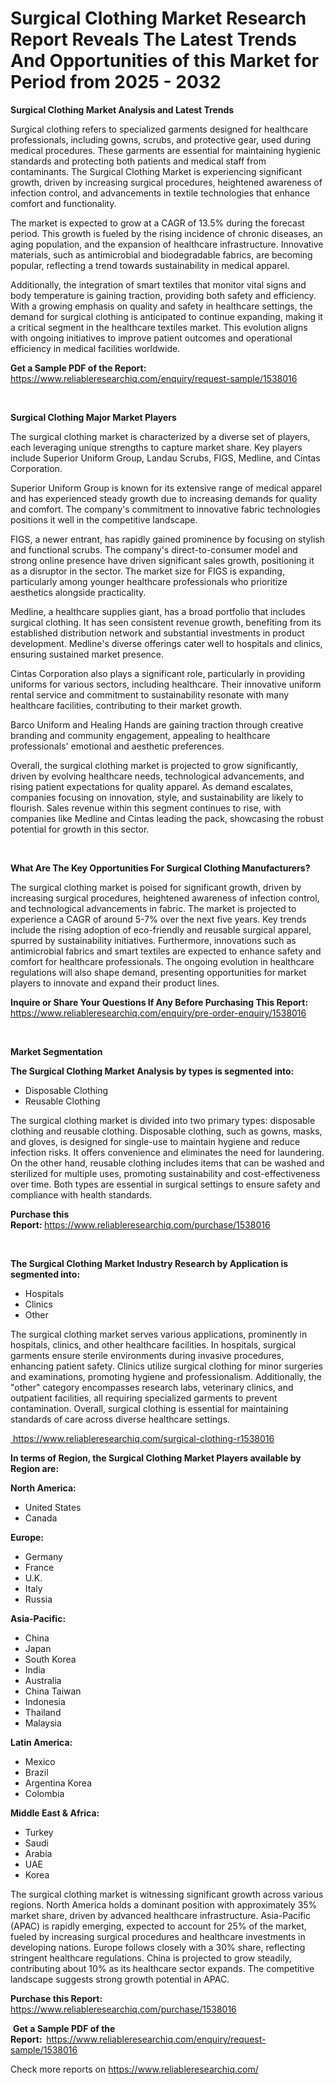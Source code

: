 <p><h1>Surgical Clothing Market Research Report Reveals The Latest Trends And Opportunities of this Market for Period from 2025 - 2032</h1></p><p><strong>Surgical Clothing Market Analysis and Latest Trends</strong></p>
<p><p>Surgical clothing refers to specialized garments designed for healthcare professionals, including gowns, scrubs, and protective gear, used during medical procedures. These garments are essential for maintaining hygienic standards and protecting both patients and medical staff from contaminants. The Surgical Clothing Market is experiencing significant growth, driven by increasing surgical procedures, heightened awareness of infection control, and advancements in textile technologies that enhance comfort and functionality.</p><p>The market is expected to grow at a CAGR of 13.5% during the forecast period. This growth is fueled by the rising incidence of chronic diseases, an aging population, and the expansion of healthcare infrastructure. Innovative materials, such as antimicrobial and biodegradable fabrics, are becoming popular, reflecting a trend towards sustainability in medical apparel.</p><p>Additionally, the integration of smart textiles that monitor vital signs and body temperature is gaining traction, providing both safety and efficiency. With a growing emphasis on quality and safety in healthcare settings, the demand for surgical clothing is anticipated to continue expanding, making it a critical segment in the healthcare textiles market. This evolution aligns with ongoing initiatives to improve patient outcomes and operational efficiency in medical facilities worldwide.</p></p>
<p><strong>Get a Sample PDF of the Report:&nbsp;</strong> <a href="https://www.reliableresearchiq.com/enquiry/request-sample/1538016?utm_campaign=1896&utm_medium=2&utm_source=Github&utm_content=ia&utm_term=08022025&utm_id=surgical-clothing">https://www.reliableresearchiq.com/enquiry/request-sample/1538016</a></p>
<p>&nbsp;</p>
<p><strong>Surgical Clothing Major Market Players</strong></p>
<p><p>The surgical clothing market is characterized by a diverse set of players, each leveraging unique strengths to capture market share. Key players include Superior Uniform Group, Landau Scrubs, FIGS, Medline, and Cintas Corporation. </p><p>Superior Uniform Group is known for its extensive range of medical apparel and has experienced steady growth due to increasing demands for quality and comfort. The company's commitment to innovative fabric technologies positions it well in the competitive landscape.</p><p>FIGS, a newer entrant, has rapidly gained prominence by focusing on stylish and functional scrubs. The company's direct-to-consumer model and strong online presence have driven significant sales growth, positioning it as a disruptor in the sector. The market size for FIGS is expanding, particularly among younger healthcare professionals who prioritize aesthetics alongside practicality.</p><p>Medline, a healthcare supplies giant, has a broad portfolio that includes surgical clothing. It has seen consistent revenue growth, benefiting from its established distribution network and substantial investments in product development. Medline's diverse offerings cater well to hospitals and clinics, ensuring sustained market presence.</p><p>Cintas Corporation also plays a significant role, particularly in providing uniforms for various sectors, including healthcare. Their innovative uniform rental service and commitment to sustainability resonate with many healthcare facilities, contributing to their market growth.</p><p>Barco Uniform and Healing Hands are gaining traction through creative branding and community engagement, appealing to healthcare professionals' emotional and aesthetic preferences.</p><p>Overall, the surgical clothing market is projected to grow significantly, driven by evolving healthcare needs, technological advancements, and rising patient expectations for quality apparel. As demand escalates, companies focusing on innovation, style, and sustainability are likely to flourish. Sales revenue within this segment continues to rise, with companies like Medline and Cintas leading the pack, showcasing the robust potential for growth in this sector.</p></p>
<p>&nbsp;</p>
<p><strong>What Are The Key Opportunities For Surgical Clothing Manufacturers?</strong></p>
<p><p>The surgical clothing market is poised for significant growth, driven by increasing surgical procedures, heightened awareness of infection control, and technological advancements in fabric. The market is projected to experience a CAGR of around 5-7% over the next five years. Key trends include the rising adoption of eco-friendly and reusable surgical apparel, spurred by sustainability initiatives. Furthermore, innovations such as antimicrobial fabrics and smart textiles are expected to enhance safety and comfort for healthcare professionals. The ongoing evolution in healthcare regulations will also shape demand, presenting opportunities for market players to innovate and expand their product lines.</p></p>
<p><strong>Inquire or Share Your Questions If Any Before Purchasing This Report:</strong> <a href="https://www.reliableresearchiq.com/enquiry/pre-order-enquiry/1538016?utm_campaign=1896&utm_medium=2&utm_source=Github&utm_content=ia&utm_term=08022025&utm_id=surgical-clothing">https://www.reliableresearchiq.com/enquiry/pre-order-enquiry/1538016</a></p>
<p>&nbsp;</p>
<p><strong>Market Segmentation</strong></p>
<p><strong>The Surgical Clothing Market Analysis by types is segmented into:</strong></p>
<p><ul><li>Disposable Clothing</li><li>Reusable Clothing</li></ul></p>
<p><p>The surgical clothing market is divided into two primary types: disposable clothing and reusable clothing. Disposable clothing, such as gowns, masks, and gloves, is designed for single-use to maintain hygiene and reduce infection risks. It offers convenience and eliminates the need for laundering. On the other hand, reusable clothing includes items that can be washed and sterilized for multiple uses, promoting sustainability and cost-effectiveness over time. Both types are essential in surgical settings to ensure safety and compliance with health standards.</p></p>
<p><strong>Purchase this Report:&nbsp;</strong><a href="https://www.reliableresearchiq.com/purchase/1538016?utm_campaign=1896&utm_medium=2&utm_source=Github&utm_content=ia&utm_term=08022025&utm_id=surgical-clothing">https://www.reliableresearchiq.com/purchase/1538016</a></p>
<p>&nbsp;</p>
<p><strong>The Surgical Clothing Market Industry Research by Application is segmented into:</strong></p>
<p><ul><li>Hospitals</li><li>Clinics</li><li>Other</li></ul></p>
<p><p>The surgical clothing market serves various applications, prominently in hospitals, clinics, and other healthcare facilities. In hospitals, surgical garments ensure sterile environments during invasive procedures, enhancing patient safety. Clinics utilize surgical clothing for minor surgeries and examinations, promoting hygiene and professionalism. Additionally, the "other" category encompasses research labs, veterinary clinics, and outpatient facilities, all requiring specialized garments to prevent contamination. Overall, surgical clothing is essential for maintaining standards of care across diverse healthcare settings.</p></p>
<p><a href="https://www.reliableresearchiq.com/surgical-clothing-r1538016?utm_campaign=1896&utm_medium=2&utm_source=Github&utm_content=ia&utm_term=08022025&utm_id=surgical-clothing">&nbsp;https://www.reliableresearchiq.com/surgical-clothing-r1538016</a></p>
<p><strong>In terms of Region, the Surgical Clothing Market Players available by Region are:</strong></p>
<p>
    <p> <strong> North America: </strong>
        <ul>
            <li>United States</li>
            <li>Canada</li>
        </ul>
        </p> 
    <p> <strong> Europe: </strong>
        <ul>
            <li>Germany</li>
            <li>France</li>
            <li>U.K.</li>
            <li>Italy</li>
            <li>Russia</li>
        </ul>
        </p> 
    <p> <strong> Asia-Pacific: </strong>
        <ul>
            <li>China</li>
            <li>Japan</li>
            <li>South Korea</li>
            <li>India</li>
            <li>Australia</li>
            <li>China Taiwan</li>
            <li>Indonesia</li>
            <li>Thailand</li>
            <li>Malaysia</li>
        </ul>
        </p> 
    <p> <strong> Latin America: </strong>
        <ul>
            <li>Mexico</li>
            <li>Brazil</li>
            <li>Argentina Korea</li>
            <li>Colombia</li>
        </ul>
        </p> 
    <p> <strong> Middle East & Africa: </strong>
        <ul>
            <li>Turkey</li>
            <li>Saudi</li>
            <li>Arabia</li>
            <li>UAE</li>
            <li>Korea</li>
        </ul>
    </p>
    </p>
<p><p>The surgical clothing market is witnessing significant growth across various regions. North America holds a dominant position with approximately 35% market share, driven by advanced healthcare infrastructure. Asia-Pacific (APAC) is rapidly emerging, expected to account for 25% of the market, fueled by increasing surgical procedures and healthcare investments in developing nations. Europe follows closely with a 30% share, reflecting stringent healthcare regulations. China is projected to grow steadily, contributing about 10% as its healthcare sector expands. The competitive landscape suggests strong growth potential in APAC.</p></p>
<p><strong>Purchase this Report: </strong><a href="https://www.reliableresearchiq.com/purchase/1538016?utm_campaign=1896&utm_medium=2&utm_source=Github&utm_content=ia&utm_term=08022025&utm_id=surgical-clothing">https://www.reliableresearchiq.com/purchase/1538016</a></p>
<p>&nbsp;<strong>Get a Sample PDF of the Report:&nbsp;&nbsp;</strong><a href="https://www.reliableresearchiq.com/enquiry/request-sample/1538016?utm_campaign=1896&utm_medium=2&utm_source=Github&utm_content=ia&utm_term=08022025&utm_id=surgical-clothing">https://www.reliableresearchiq.com/enquiry/request-sample/1538016</a></p>
<p><strong></strong></p>
<p>Check more reports on <a href="https://www.reliableresearchiq.com/?utm_campaign=1896&utm_medium=2&utm_source=Github&utm_content=ia&utm_term=08022025&utm_id=surgical-clothing">https://www.reliableresearchiq.com/</a></p>